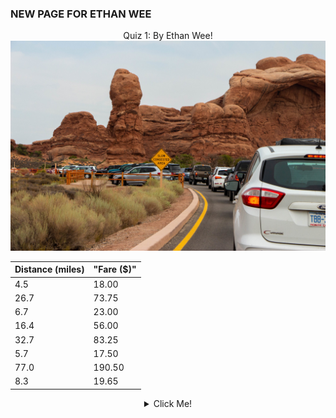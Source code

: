 ### NEW PAGE FOR ETHAN WEE
<center> Quiz 1: By Ethan Wee!<center>


<img src="https://github.com/Nalgene-e/workshop-test-repo/blob/5f2b821e9802118496eca2d36853afd60b1f6dcc/Copy-of-2-scaled.jpg"> 
    
    
 
| Distance (miles) | "Fare ($)" |
| --- | --- |
| 4.5 | 18.00 |
| 26.7 | 73.75 |
| 6.7 | 23.00 |
| 16.4 | 56.00 |
| 32.7 | 83.25 |
| 5.7 | 17.50 |
| 77.0 | 190.50 |
| 8.3 | 19.65 |
<details>
    <summary>Click Me!</summary>
    This is an image of a national park that has a lot of overtourism. 
<details>
    
    
